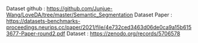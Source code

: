 Dataset github : <https://github.com/Junjue-Wang/LoveDA/tree/master/Semantic_Segmentation>
Dataset Paper : <https://datasets-benchmarks-proceedings.neurips.cc/paper/2021/file/4e732ced3463d06de0ca9a15b6153677-Paper-round2.pdf>
Dataset : <https://zenodo.org/records/5706578>

